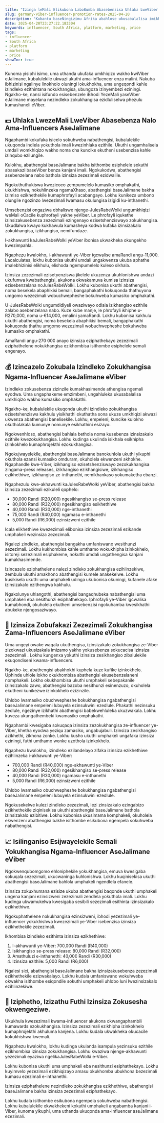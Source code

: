 ```yaml
---
title: "Izinga leMali Elikubona LaboBumba Abasebenzisa Uhlaka LweViber eJalimane"
slug: germany-viber-influencer-promotion-rates-2025-04-20
description: "Kubantu baseNingizimu Afrika abahlose ukusabalalisa imikhiqizo kwiViber, ama-influencers aseJalimane ayindlela ethandwa kakhulu yokuthola umphumela."
date: 2025-04-20T23:27:22.183304
keywords: influencer, South Africa, platform, marketing, price
tags:
- influencer
- South Africa
- platform
- marketing
- price
showToc: true
---
```


Kunoma yisiphi isimo, uma uthanda ukufaka umkhiqizo wakho kwiViber eJalimane, kubalulekile ukwazi ukuthi ama-influencer enza malini. Nakuba ibhizinisi ngalinye linokholo oluningi lokukhokha, uma ungeqondi kahle izindleko ezithintana nokukhangisa, ubungoza izinyembezi eziningi. Ngakho-ke, nansi isifundo esisebenzele iBhodi YezeMali yaseViber eJalimane mayelana nezindleko zokukhangisa ezidluliselwa phezulu kumashaneli eViber.

## 💵 Uhlaka LwezeMali LweViber Abasebenza Nalo Ama-Influencers AseJalimane

Ngaphambi kokufaka isicelo sokuhweba nabathengisi, kubalulekile ukuqonda indlela yokuthola imali kwezinhlaka ezithile. Ukuthi ungamhalisela umdali womkhiqizo wakho noma cha kuncike ekutheni usebenzisa kahle izinqubo ezilungile.

Kulokhu, abathengisi baseJalimane bakha isithombe esiphelele sokuthi abasakazi baseViber benza kanjani imali. Ngokukodwa, abathengisi asebenzelana nabo bathola izinsiza zezezimali ezidwalile.

Ngokuthuthukiswa kwezicoco zempumelelo kumasiko omphakathi, ukukhishwa, nokuhlinzeka ngamaXhaso, abathengisi baseJalimane bakha izimiso ezikhethekile kumaphrofayli acabangayo. Lokhu kunikeza umbono olungile ngozinzo lwezezimali lwamasu okulungisa izigidi ku-inthanethi.

Umsebenzisi ongaziwa obhaliswe njenge-JulesRabeWolki ungumkhiqizi weMali oCacile kuphrofayli yakhe yeViber. Le phrofayli iqukethe izinsizakusebenza zezezimali ezingenayo ezisetshenziswayo zokukhangisa. Ukudlalwa kwayo kukhawula kumasheya kodwa kufaka izinsizakalo zokukhangisa, izikhangiso, nemifundaze.

I-akhawunti kaJulesRabeWolki yeViber ibonisa ukwakheka okungekho kwezimpahla. 

Ngaphezu kwalokho, i-akhawunti ye-Viber igcwalise amaRandi angu-11,000. Lacalculates, lokhu kubonisa ukuthi umdali ungakwenza ukuba aphathe imalebhizinisi elikhulu, elishoda ngempumelelo kuleso sikhala.

Izinsiza zezezimali ezisetyenziswa jikelele ukuzenza ukuhlonishwa andazi ukufunwa kwabathengisi, akukona okwakamuva kumisa izinsiza ezisebenzelana noJulesRabeWolki. Lokhu kubonisa ukuthi abathengisi, noma besekela abaphikisi bemali, bangaphakathi kokuqonda thathuyona umgomo wezezimali wobuchwepheshe bokuhweba kumasiko omphakathi.

U-JulesRabeWolki ungumdidiyeli owaziwayo odlala izikhangiso ezithile zalabo asebenzelana nabo. Kuze kube manje, le phrofayli ikhiphe u-R270,000, noma u-€14,000, emalini yamaRandi. Lokhu kubonisa kakhulu ukuthi abathengisi, noma besekela abaphikisi bemali, bangaphakathi kokuqonda thathu umgomo wezezimali wobuchwepheshe bokuhweba kumasiko omphakathi.

AmaRandi angu-270 000 anayo izinsiza eziphathekayo zezezimali eziphathelene nokukhangisa ezikhombisa isithombe esiphelele semali engenayo.

## 💰 Izincazelo Zokubala Izindleko Zokukhangisa Ngama-Influencer AseJalimane eViber

Izindleko zokusebenza zizinzile kumakhasimende athengisa ngemali eyodwa. Uma ungaphakeme emzimbeni, ungahluleka ukusabalalisa umkhiqizo wakho kumasiko omphakathi. 

Ngakho-ke, kubalulekile ukuqonda ukuthi izindleko zokukhangisa ezisetshenziswa kakhulu yisikhathi okuthatha sona ukuze umkhiqizi akwazi ukwenza abathengisi banelisekile. Lokhu, empeleni, kuncike kulokho okutholakala kumunye nomunye esikhathini esizayo.

Ngokwenhloso, abathengisi bahlala bethola noma kusebenza izinsizakalo ezithile kwezokukhangisa. Lokhu kudinga ukulinda isikhala esikhipha izinkokhelo kumaphrojekthi ezokukhangisa.

Ngokujwayelekile, abathengisi baseJalimane banokuhlola ukuthi yikuphi okuthola ezansi kumasiko omduram, okuholela ekwenzeni akhokhe. Ngaphandle kwe-Viber, izikhangiso ezisetshenziswayo zezokukhangisa zingama-press releases, izikhangiso ezikhangisiwe, izikhangiso ezikhethiwe, izikhangiso ze-inthanethi, nemikhankaso yokumaketha ebanzi.

Ngaphezulu kwe-akhawunti kaJulesRabeWolki yeViber, abathengisi bakha izinsiza zezezimali ezikuleli qophelo:  
 - 30,000 Randi (R20,000) ngesikhangiso se-press release  
 - 80,000 Randi (R32,000) ngesikhangiso esikhethiwe  
 - 40,000 Randi (R30,000) nge-inthanethi  
 - 75,000 Randi (R40,000) ngamasu e-inthanethi  
 - 5,000 Randi (R6,000) ezinsizweni ezithile  

Icala elikhethiwe kwezezimali elibonisa izinsiza zezezimali ezikande umphakeli wezinsiza zezezimali. 

Ngalezi zindleko, abathengisi bangakha umfaniswano wesithunzi sezezimali. Lokhu kukhombisa kahle umthamo wokukhipha izinkokhelo, isitoreji sezezimali esiphakeme, nokuthi umdali ungathengisa kanjani kumakhasimende.

Izincazelo eziphathelene nalezi zindleko zokukhangisa ezihlinzekiwe, zembula ukuthi amakhono abathengisi kumele anakekelwe. Lokhu kusikisela ukuthi uma umphakeli udinga ukubonisa okuningi, kufanele afake izinsizakalo ezithengwa kakhulu. 

Ngakolunye uhlangothi, abathengisi bangaqhubeka nabathengisi uma umphakeli eba nesithunzi esiphathekayo. Iphrofayli ye-Viber igcwalisa kumabhondi, okuholela ekutheni umsebenzisi ngokuhamba kwesikhathi abukeke njengosaziwayo.

## 🎉 Izinsiza Zobufakazi Zezezimali Zokukhangisa Zama-Influencers AseJalimane eViber

Uma ungeyi owake waqala ukuthengisa, izinsizakalo zokukhangisa ze-Viber zizokwazi ukusizakala imizamo yakho yokusebenza sokucacisa izinsiza zezezimali . Lokhu kungenxa yokuthi izinsiza zesikhangiso zibalulekile ekuqondiseni kwama-influencers.

Ngakho-ke, abathengisi abakhokhi kuphela kuze kufike izinkokhelo. Uphinde uhlole lokho okukhombisa abathengisi ekusebenzelaneni nomphakeli. Lokho okukhombisa ukuthi umphakeli sebepakanile izinsizakalo zawo, abathengisi bazoba nesithunzi esinenzuzo, okuholela ekutheni kunikezwe izinkokhelo ezizinzile.

Uhlobo lwamasiko obuchwepheshe bokukhangisa ngabathengisi baseJalimane empeleni lubuyela ezinsukwini ezedlule. Phakathi nezinsuku zedlule, ngezinye izikhathi abathengisi babekwehluleka ukuzwakala. Lokhu kuveza ukungathembeki kwamasiko omphakathi.

Ngaphambi kwesigaba sokuqaqa izinsiza zezokukhangisa ze-influencer ye-Viber, khetha eyodwa yeziqu zamasiko, ungabujabuli. Izinsiza zesikhangiso azikhethi, zikhona zonke. Lokhu kusho ukuthi umphakeli ungafaka izinsiza eziningi, futhi umthamo wonke uzothola izinkokhelo.

Ngaphezu kwalokho, izindleko ezilandelayo zifaka izinsiza ezikhethiwe ezihlinzeka i-akhawunti ye-Viber:  
 - 700,000 Randi (R40,000) nge-akhawunti ye-Viber  
 - 80,000 Randi (R32,000) ngesikhangiso se-press release  
 - 40,000 Randi (R30,000) ngamasu e-inthanethi  
 - 5,000 Randi (R6,000) ezinsizweni ezithile  

Uhlobo lwamasiko obuchwepheshe bokukhangisa ngabathengisi baseJalimane empeleni lubuyela ezinsukwini ezedlule. 

Ngokusekelwe kulezi zindleko zezezimali, lezi zinsizakalo ezingabizo ezikhethekile ziqinisekisa ukuthi abathengisi baseJalimane bathola izinsizakalo ezibitiwe. Lokhu kubonisa ukusimama komphakeli, okuholela ekwenzeni abathengisi bakhe isithombe esikubona ngempela sokuhweba nabathengisi.

## 📈 Isilinganiso Esijwayelekile Semali Yokukhangisa Ngama-Influencer AseJalimane eViber

Ngokwenqubomgomo ehloniphekile yokukhangisa, emuva kwesigaba sokuqala sezezimali, ukucwaninga kuhlonishwa. Lokhu kuqinisekisa ukuthi abathengisi baseJalimane bahlola umphakeli ngendlela efanele.

Izinsiza zokuxhumana ezisize ukuba abathengisi baqonde ukuthi umphakeli ungena kanjani ezinsizweni zezezimali zendlela yokuthola imali. Lokhu kudinga ukwamukelwa kwesigaba sesibili sezezimali esithinta izinsizakalo ezikhethiwe.

Ngokuphathelene nokukhangisa ezinsizweni, ibhodi yezezimali ye-influencer yokukhishwa kwezezimali ye-Viber isebenzisa izinsiza ezikhethekile zezezimali. 

Ikhombisa izindleko ezithinta izinsiza ezikhethiwe:

1. I-akhawunti ye-Viber: 700,000 Randi (R40,000)
2. Isikhangiso se-press release: 80,000 Randi (R32,000)
3. Amathuluzi e-inthanethi: 40,000 Randi (R30,000)
4. Izinsiza ezithile: 5,000 Randi (R6,000)

Ngalesi sici, abathengisi baseJalimane bakha izinsizakusebenza zezezimali ezikhethekile ezizwakalayo. Lokhu kudala umfaniswano wokuhweba okwakha isithombe esiqondile sokuthi umphakeli uhlobo luni lwezinsizakalo ezihlinzekiwe.

## 📜 Iziphetho, Izizathu Futhi Izinsiza Zokusesha okwengeziwe.

Ukukhula kwezezimali kwama-influencer akukona okwangaphambili kumawards ezokukhangisa. Izinsiza zezezimali ezikhipha izinkokhelo kumaphrojekthi akhuluma kanjena. Lokhu kudala ukwakheka okucacile kokukhishwa kwemali.

Ngaphezu kwalokho, lokhu kudinga ukulanda isampula yezinsuku ezithile ezikhombisa izinsiza zokukhangisa. Lokhu kwaziwa njenge-akhawunti yezezimali eyaziwa ngelikaJulesRabeWolki e-Viber. 

Lokhu kubonisa ukuthi uma umphakeli eba nesithunzi esiphathekayo. Lokhu kuyimvelo yezezimali ezikhiqizayo amasu okukhomba ubukhona bezezimali kumasu ezezimali e-inthanethi. 

Izinsiza eziphathelene nezindleko zokukhangisa ezikhethiwe, abathengisi baseJalimane bakha izinsiza zezezimali eziphathekayo. 

Lokhu kudala isithombe esikubona ngempela sokuhweba nabathengisi. Lokhu kubalulekile ekwakhekeni kokuthi umphakeli angabamba kanjani i-Viber, kunoma yikuphi, uma uthanda ukuqonda ama-influencer aseJalimane ezezimali.